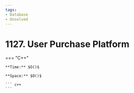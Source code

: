 ```yaml
---
tags:
- Database
- Unsolved
---
```



# 1127. User Purchase Platform

=== "C++"

    **Time:** $O()$

    **Space:** $O()$

    ``` c++
    ```